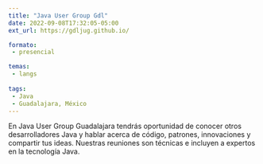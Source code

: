 ```yaml
---
title: "Java User Group Gdl"
date: 2022-09-08T17:32:05-05:00
ext_url: https://gdljug.github.io/

formato:
 - presencial

temas:
 - langs
 
tags:
 - Java
 - Guadalajara, México
---
```


En Java User Group Guadalajara tendrás oportunidad de conocer otros desarrolladores Java y hablar acerca de código, patrones, innovaciones y compartir tus ideas. Nuestras reuniones son técnicas e incluyen a expertos en la tecnología Java.